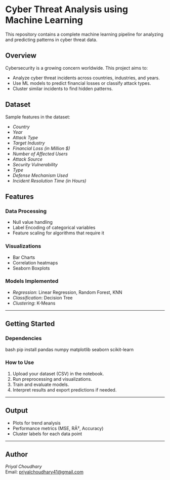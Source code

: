 # Cyber Threat Analysis using Machine Learning

This repository contains a complete machine learning pipeline for analyzing and predicting patterns in cyber threat data.


## Overview

Cybersecurity is a growing concern worldwide. This project aims to:
- Analyze cyber threat incidents across countries, industries, and years.
- Use ML models to predict financial losses or classify attack types.
- Cluster similar incidents to find hidden patterns.


## Dataset

Sample features in the dataset:
- *Country*
- *Year*
- *Attack Type*
- *Target Industry*
- *Financial Loss (in Million $)*
- *Number of Affected Users*
- *Attack Source*
- *Security Vulnerability*
- *Type*
- *Defense Mechanism Used*
- *Incident Resolution Time (in Hours)*


## Features

### Data Processing
- Null value handling
- Label Encoding of categorical variables
- Feature scaling for algorithms that require it

### Visualizations
- Bar Charts
- Correlation heatmaps
- Seaborn Boxplots
  

### Models Implemented
- *Regression*: Linear Regression, Random Forest, KNN
- *Classification*: Decision Tree
- *Clustering*: K-Means

---

## Getting Started

### Dependencies

bash
pip install pandas numpy matplotlib seaborn scikit-learn


### How to Use

1. Upload your dataset (CSV) in the notebook.
2. Run preprocessing and visualizations.
3. Train and evaluate models.
4. Interpret results and export predictions if needed.

---

## Output

- Plots for trend analysis
- Performance metrics (MSE, RÂ², Accuracy)
- Cluster labels for each data point

---

## Author

*Priyal Choudhary*  
Email: priyalchoudhary41@gmail.com
